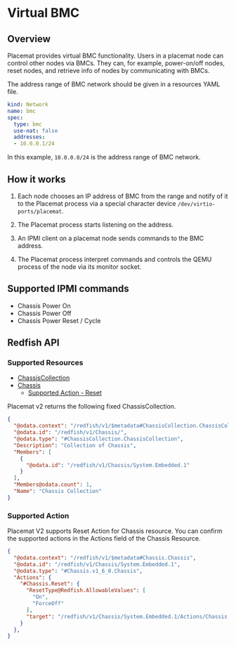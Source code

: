 Virtual BMC
===========

Overview
--------

Placemat provides virtual BMC functionality. Users in a placemat node can control other nodes via BMCs.
They can, for example, power-on/off nodes, reset nodes, and retrieve info of nodes by communicating with BMCs.

The address range of BMC network should be given in a resources YAML file.

```yaml
kind: Network
name: bmc
spec:
  type: bmc
  use-nat: false
  addresses:
  - 10.0.0.1/24
```

In this example, `10.0.0.0/24` is the address range of BMC network.

How it works
------------

1. Each node chooses an IP address of BMC from the range and notify of it
   to the Placemat process via a special character device `/dev/virtio-ports/placemat`.

2. The Placemat process starts listening on the address.

3. An IPMI client on a placemat node sends commands to the BMC address.

4. The Placemat process interpret commands and controls the QEMU process
   of the node via its monitor socket.

Supported IPMI commands
-----------------------

- Chassis Power On
- Chassis Power Off
- Chassis Power Reset / Cycle

Redfish API
-----------

### Supported Resources

- [ChassisCollection](https://www.dell.com/support/manuals/ja-jp/idrac9-lifecycle-controller-v3.3-series/idrac9_3.36_redfishapiguide/chassiscollection?guid=guid-c4ac8700-44d2-46e9-b90f-67eed0774fce&lang=en-us)
- [Chassis](https://www.dell.com/support/manuals/ja-jp/idrac9-lifecycle-controller-v3.3-series/idrac9_3.36_redfishapiguide/chassiscollection?guid=guid-c4ac8700-44d2-46e9-b90f-67eed0774fce&lang=en-us)
  - [Supported Action - Reset](https://www.dell.com/support/manuals/ja-jp/idrac9-lifecycle-controller-v3.3-series/idrac9_3.36_redfishapiguide/supported-action-%E2%80%94-reset?guid=guid-eae5f0af-bfdf-4915-b097-2f6f771e5c08&lang=en-us)

Placemat v2 returns the following fixed ChassisCollection.

```json
{
  "@odata.context": "/redfish/v1/$metadata#ChassisCollection.ChassisCollection",
  "@odata.id": "/redfish/v1/Chassis/",
  "@odata.type": "#ChassisCollection.ChassisCollection",
  "Description": "Collection of Chassis",
  "Members": [
    {
      "@odata.id": "/redfish/v1/Chassis/System.Embedded.1"
    }
  ],
  "Members@odata.count": 1,
  "Name": "Chassis Collection"
}
```

### Supported Action

Placemat V2 supports Reset Action for Chassis resource. You can confirm the supported actions in the Actions field of the Chassis Resource.

```json
{
  "@odata.context": "/redfish/v1/$metadata#Chassis.Chassis",
  "@odata.id": "/redfish/v1/Chassis/System.Embedded.1",
  "@odata.type": "#Chassis.v1_6_0.Chassis",
  "Actions": {
    "#Chassis.Reset": {
      "ResetType@Redfish.AllowableValues": [
        "On",
        "ForceOff"
      ],
      "target": "/redfish/v1/Chassis/System.Embedded.1/Actions/Chassis.Reset"
    }
  },
}
```
